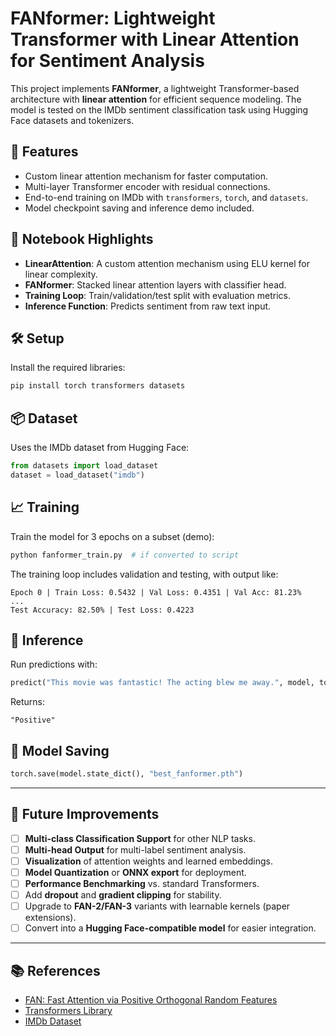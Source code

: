 # FANformer: Lightweight Transformer with Linear Attention for Sentiment Analysis

This project implements **FANformer**, a lightweight Transformer-based architecture with **linear attention** for efficient sequence modeling. The model is tested on the IMDb sentiment classification task using Hugging Face datasets and tokenizers.

## 🚀 Features

- Custom linear attention mechanism for faster computation.
- Multi-layer Transformer encoder with residual connections.
- End-to-end training on IMDb with `transformers`, `torch`, and `datasets`.
- Model checkpoint saving and inference demo included.

## 📒 Notebook Highlights

- **LinearAttention**: A custom attention mechanism using ELU kernel for linear complexity.
- **FANformer**: Stacked linear attention layers with classifier head.
- **Training Loop**: Train/validation/test split with evaluation metrics.
- **Inference Function**: Predicts sentiment from raw text input.

## 🛠 Setup

Install the required libraries:
```bash
pip install torch transformers datasets
```

## 📦 Dataset

Uses the IMDb dataset from Hugging Face:
```python
from datasets import load_dataset
dataset = load_dataset("imdb")
```

## 📈 Training

Train the model for 3 epochs on a subset (demo):
```python
python fanformer_train.py  # if converted to script
```

The training loop includes validation and testing, with output like:
```
Epoch 0 | Train Loss: 0.5432 | Val Loss: 0.4351 | Val Acc: 81.23%
...
Test Accuracy: 82.50% | Test Loss: 0.4223
```

## 🧠 Inference

Run predictions with:
```python
predict("This movie was fantastic! The acting blew me away.", model, tokenizer)
```

Returns:
```
"Positive"
```

## 💾 Model Saving

```python
torch.save(model.state_dict(), "best_fanformer.pth")
```

---

## 🔭 Future Improvements

- [ ] **Multi-class Classification Support** for other NLP tasks.
- [ ] **Multi-head Output** for multi-label sentiment analysis.
- [ ] **Visualization** of attention weights and learned embeddings.
- [ ] **Model Quantization** or **ONNX export** for deployment.
- [ ] **Performance Benchmarking** vs. standard Transformers.
- [ ] Add **dropout** and **gradient clipping** for stability.
- [ ] Upgrade to **FAN-2/FAN-3** variants with learnable kernels (paper extensions).
- [ ] Convert into a **Hugging Face-compatible model** for easier integration.

---

## 📚 References

- [FAN: Fast Attention via Positive Orthogonal Random Features](https://arxiv.org/abs/2104.09938)
- [Transformers Library](https://github.com/huggingface/transformers)
- [IMDb Dataset](https://huggingface.co/datasets/imdb)